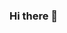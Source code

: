 ### Hi there 👋

<!--
**anuragithub/anuragithub** is a ✨ _special_ ✨ repository because its `README.md` (this file) appears on your GitHub profile.

Here are some ideas to get you started:

- 🔭 I’m currently working on ... https://github.com/MavericksDS/pycorr
- 🌱 I’m currently learning ... Gaussian Copulas 
- 👯 I’m looking to collaborate on ...https://github.com/MavericksDS/pycorr
- 🤔 I’m looking for help with ... Any DS projects :)
- 💬 Ask me about ... Python, Machine-learning, NNs, 
- 📫 How to reach me: ... mail@anuragkm25@outlook.com
- 😄 Pronouns: ... He/Him/His
- ⚡ Fun fact: ... I love mathematical equations and conjectures. 
-->
